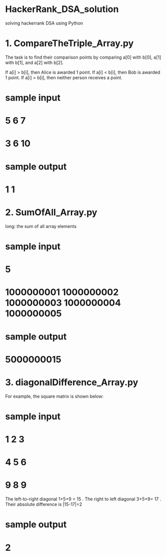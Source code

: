 # HackerRank_DSA_solution
solving hackerrank DSA using Python

# 1. CompareTheTriple_Array.py
The task is to find their comparison points by comparing a[0] with b[0], a[1] with b[1], and a[2] with b[2].

If a[i] > b[i], then Alice is awarded 1 point.
If a[i] < b[i], then Bob is awarded 1 point.
If a[i] = b[i], then neither person receives a point.

# sample input 
# 5 6 7
# 3 6 10
# sample output
# 1 1

# 2. SumOfAll_Array.py
long: the sum of all array elements
# sample input 
# 5
# 1000000001 1000000002 1000000003 1000000004 1000000005
# sample output
# 5000000015

# 3. diagonalDifference_Array.py
For example, the square matrix  is shown below:
# sample input 
# 1 2 3
# 4 5 6
# 9 8 9 
The left-to-right diagonal 1+5+9 = 15 . The right to left diagonal 3+5+9= 17 . Their absolute difference is |15-17|=2
# sample output
# 2

